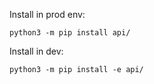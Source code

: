 Install in prod env:

``python3 -m pip install api/``


Install in dev:

``python3 -m pip install -e api/``